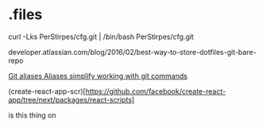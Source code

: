 # .files


curl -Lks PerStirpes/cfg.git | /bin/bash PerStirpes/cfg.git

developer.atlassian.com/blog/2016/02/best-way-to-store-dotfiles-git-bare-repo



[Git aliases
Aliases simplify working with git commands
](https://glebbahmutov.com/blog/git-aliases/)


(create-react-app-scr)[https://github.com/facebook/create-react-app/tree/next/packages/react-scripts]

is this thing on
